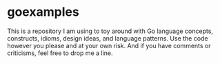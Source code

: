 # goexamples

This is a repository I am using to toy around with Go language concepts, constructs, idioms, design ideas, and language patterns. Use the code however you please and at your own risk. And if you have comments or criticisms, feel free to drop me a line.
